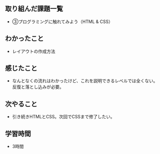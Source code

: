 ## 取り組んだ課題一覧
- ③プログラミングに触れてみよう（HTML & CSS）
## わかったこと
- レイアウトの作成方法
## 感じたこと
- なんとなくの流れはわかったけど、これを説明できるレベルでは全くない。反復と落とし込みが必要。
## 次やること
- 引き続きHTMLとCSS。次回でCSSまで修了したい。
## 学習時間
- 3時間

